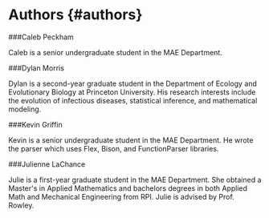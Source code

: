 Authors                         {#authors}
============


###Caleb Peckham 

Caleb is a senior undergraduate student in the MAE Department.

###Dylan Morris

Dylan is a second-year graduate student in the Department of Ecology and Evolutionary Biology at Princeton University. His research interests include the evolution of infectious diseases, statistical inference, and mathematical modeling.

###Kevin Griffin

Kevin is a senior undergraduate student in the MAE Department. He wrote the parser which uses Flex, Bison, and FunctionParser libraries.

###Julienne LaChance

Julie is a first-year graduate student in the MAE Department. She obtained a Master's in Applied Mathematics and bachelors degrees in both Applied Math and Mechanical Engineering from RPI. Julie is advised by Prof. Rowley. 
